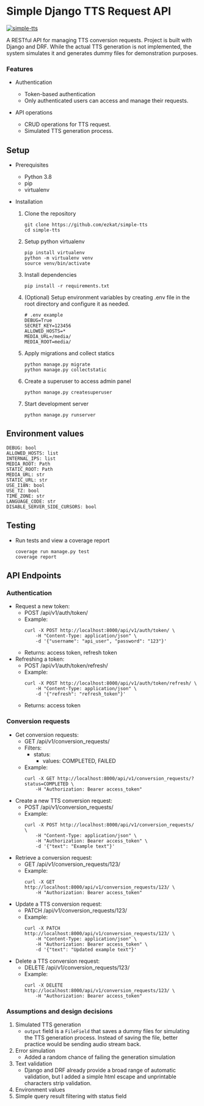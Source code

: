 # Simple Django TTS Request API
[![simple-tts](https://github.com/ezkat/simple-tts/actions/workflows/main.yml/badge.svg?branch=main)](https://github.com/ezkat/simple-tts/actions/workflows/main.yml)

A RESTful API for managing TTS conversion requests.
Project is built with Django and DRF.
While the actual TTS generation is not implemented, the system simulates it and generates dummy files for demonstration purposes.


### Features
- Authentication
    - Token-based authentication
    - Only authenticated users can access and manage their requests.

- API operations
    - CRUD operations for TTS request.
    - Simulated TTS generation process.


## Setup
- Prerequisites
    - Python 3.8
    - pip
    - virtualenv

- Installation
    1. Clone the repository
        ```
        git clone https://github.com/ezkat/simple-tts
        cd simple-tts
        ```
    2. Setup python virtualenv
        ```
        pip install virtualenv
        python -m virtualenv venv
        source venv/bin/activate
        ```
    3. Install dependencies
        ```
        pip install -r requirements.txt
        ```
    4. \(Optional\) Setup environment variables by creating .env file in the root directory and configure it as needed.
        ```
        # .env example
        DEBUG=True
        SECRET_KEY=123456
        ALLOWED_HOSTS=*
        MEDIA_URL=/media/
        MEDIA_ROOT=media/
        ```
    5. Apply migrations and collect statics
        ```
        python manage.py migrate
        python manage.py collectstatic
        ```
    6. Create a superuser to access admin panel
        ```
        python manage.py createsuperuser
        ```
    7. Start development server
        ```
        python manage.py runserver
        ```

## Environment values
```
DEBUG: bool
ALLOWED_HOSTS: list
INTERNAL_IPS: list
MEDIA_ROOT: Path
STATIC_ROOT: Path
MEDIA_URL: str
STATIC_URL: str
USE_I18N: bool
USE_TZ: bool
TIME_ZONE: str
LANGUAGE_CODE: str
DISABLE_SERVER_SIDE_CURSORS: bool
```

## Testing
- Run tests and view a coverage report
    ```
    coverage run manage.py test
    coverage report
    ```

## API Endpoints
### Authentication
- Request a new token:
    - POST /api/v1/auth/token/
    - Example:
        ```
        curl -X POST http://localhost:8000/api/v1/auth/token/ \
            -H "Content-Type: application/json" \
            -d '{"username": "api_user", "password": "123"}'
        ```
    - Returns: access token, refresh token
- Refreshing a token:
    - POST /api/v1/auth/token/refresh/
    - Example:
        ```
        curl -X POST http://localhost:8000/api/v1/auth/token/refresh/ \
            -H "Content-Type: application/json" \
            -d '{"refresh": "refresh_token"}'
        ```
    - Returns: access token

### Conversion requests
- Get conversion requests:
    - GET /api/v1/conversion_requests/
    - Filters:
        - status:
            - values: COMPLETED, FAILED
    - Example:
        ```
        curl -X GET http://localhost:8000/api/v1/conversion_requests/?status=COMPLETED \
            -H "Authorization: Bearer access_token"
        ```
- Create a new TTS conversion request:
    - POST /api/v1/conversion_requests/
    - Example:
        ```
        curl -X POST http://localhost:8000/api/v1/conversion_requests/ \
            -H "Content-Type: application/json" \
            -H "Authorization: Bearer access_token" \
            -d '{"text": "Example text"}'
        ```
- Retrieve a conversion request:
    - GET /api/v1/conversion_requests/123/
    - Example:
        ```
        curl -X GET http://localhost:8000/api/v1/conversion_requests/123/ \
            -H "Authorization: Bearer access_token"
        ```
- Update a TTS conversion request:
    - PATCH /api/v1/conversion_requests/123/
    - Example:
        ```
        curl -X PATCH http://localhost:8000/api/v1/conversion_requests/123/ \
            -H "Content-Type: application/json" \
            -H "Authorization: Bearer access_token" \
            -d '{"text": "Updated example text"}'
        ```
- Delete a TTS conversion request:
    - DELETE /api/v1/conversion_requests/123/
    - Example:
        ```
        curl -X DELETE http://localhost:8000/api/v1/conversion_requests/123/ \
            -H "Authorization: Bearer access_token"
        ```



### Assumptions and design decisions
1. Simulated TTS generation
    - `output` field is a `FileField` that saves a dummy files for simulating the TTS generation process. Instead of saving the file, better practice would be sending audio stream back.
2. Error simulation
    - Added a random chance of failing the generation simulation
3. Text validation
    - Django and DRF already provide a broad range of automatic validation, but I added a simple html escape and unprintable characters strip validation.
4. Environment values
5. Simple query result filtering with status field
